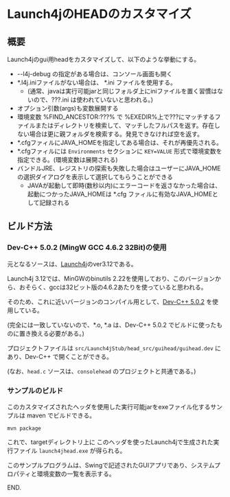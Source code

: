 # Launch4jのHEADのカスタマイズ

## 概要

Launch4jのgui用headをカスタマイズして、以下のような挙動にする。

- --l4j-debug の指定がある場合は、コンソール画面も開く
- \*.l4j.iniファイルがない場合は、 \*.ini ファイルを使用する。
  - (通常、javaは実行可能jarと同じフォルダ上にiniファイルを置く習慣はないので、???.ini は使われていないと思われる。)
- オプション引数(args)も変数展開する
- 環境変数 %FIND_ANCESTOR:???% で %EXEDIR%上で???にマッチするファイルまたはディレクトリを検索して、マッチしたフルパスを返す。存在しない場合は更に親フォルダを検索する。発見できなければ空を返す。
- \*.cfgファィルにJAVA_HOMEを指定してある場合は、それが再優先される。
- \*.cfgファィルには ```Environments``` セクションに ```KEY=VALUE``` 形式で環境変数を指定できる。(環境変数は展開される)
- バンドルJRE、レジストリの探索も失敗した場合はユーザーにJAVA_HOMEの選択ダイアログを表示して選択してもらうことができる
  - JAVAが起動して即時(数秒以内)にエラーコードを返さなかった場合は、起動につかったJAVA\_HOMEは \*.cfg ファィルに有効なJAVA\_HOMEとして記録される


## ビルド方法

### Dev-C++ 5.0.2 (MingW GCC 4.6.2 32Bit)の使用

元となるソースは、[Launch4j](http://launch4j.sourceforge.net/)のver3.12である。

Launch4j 3.12では、MinGWのbinutils 2.22を使用しており、このバージョンから、おそらく、gccは32ビット版の4.6.2あたりを使っていると思われる。


そのため、これに近いバージョンのコンパイル用として、[Dev-C++ 5.0.2](https://sourceforge.net/projects/orwelldevcpp/files/Setup%20Releases/) を使用している。

(完全には一致していないので、*.o, *.a は、Dev-C++ 5.0.2 でビルドに使ったものに置き換える必要がある。)

プロジェクトファイルは ```src/Launch4jStub/head_src/guihead/guihead.dev``` にあり、Dev-C++ で開くことができる。

(なお、```head.c``` ソースは、```consolehead``` のプロジェクトと共通である。)


### サンプルのビルド

このカスタマイズされたヘッダを使用した実行可能jarをexeファイル化するサンプルは maven でビルドできる。

```shell
mvn package
```

これで、targetディレクトリ上に このヘッダを使ったLaunch4jで生成された実行ファイル ```launch4jhead.exe``` が得られる。

このサンプルプログラムは、Swingで記述されたGUIアプリであり、システムプロパティと環境変数の一覧を表示する。

END.

